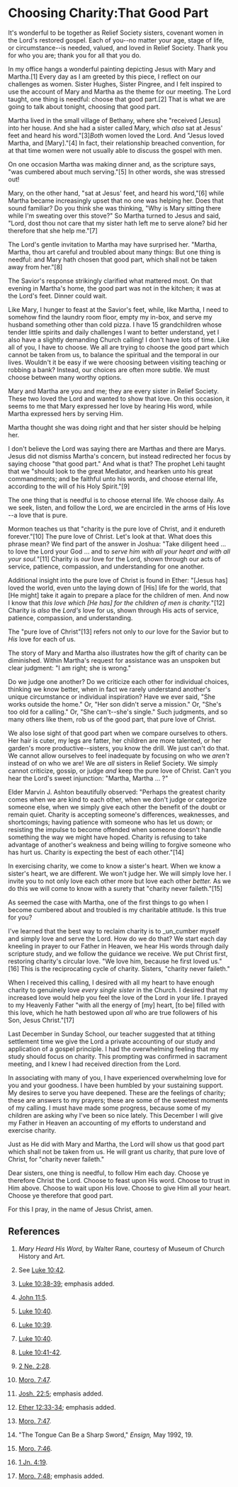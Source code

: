 # Choosing Charity:That Good Part

It's wonderful to be together as Relief Society sisters, covenant women in the
Lord's restored gospel. Each of you--no matter your age, stage of life, or
circumstance--is needed, valued, and loved in Relief Society. Thank you for
who you are; thank you for all that you do.

In my office hangs a wonderful painting depicting Jesus with Mary and
Martha.[1] Every day as I am greeted by this piece, I reflect on our
challenges as women. Sister Hughes, Sister Pingree, and I felt inspired to use
the account of Mary and Martha as the theme for our meeting. The Lord taught,
one thing is needful: choose that good part.[2] That is what we are going to
talk about tonight, choosing that good part.

Martha lived in the small village of Bethany, where she "received [Jesus] into
her house. And she had a sister called Mary, which _also_ sat at Jesus' feet
and heard his word."[3]_Both_ women loved the Lord. And "Jesus loved Martha,
and [Mary]."[4] In fact, their relationship breached convention, for at that
time women were not usually able to discuss the gospel with men.

On one occasion Martha was making dinner and, as the scripture says, "was
cumbered about much serving."[5] In other words, she was stressed out!

Mary, on the other hand, "sat at Jesus' feet, and heard his word,"[6] while
Martha became increasingly upset that no one was helping her. Does that sound
familiar? Do you think she was thinking, "Why is Mary sitting there while I'm
sweating over this stove?" So Martha turned to Jesus and said, "Lord, dost
thou not care that my sister hath left me to serve alone? bid her therefore
that she help me."[7]

The Lord's gentle invitation to Martha may have surprised her. "Martha,
Martha, thou art careful and troubled about many things: But one thing is
needful: and Mary hath chosen that good part, which shall not be taken away
from her."[8]

The Savior's response strikingly clarified what mattered most. On that evening
in Martha's home, the good part was not in the kitchen; it was at the Lord's
feet. Dinner could wait.

Like Mary, I hunger to feast at the Savior's feet, while, like Martha, I need
to somehow find the laundry room floor, empty my in-box, and serve my husband
something other than cold pizza. I have 15 grandchildren whose tender little
spirits and daily challenges I want to better understand, yet I also have a
slightly demanding Church calling! I don't have lots of time. Like all of you,
I have to choose. We all are trying to choose the good part which cannot be
taken from us, to balance the spiritual and the temporal in our lives.
Wouldn't it be easy if we were choosing between visiting teaching or robbing a
bank? Instead, our choices are often more subtle. We must choose between many
worthy options.

Mary and Martha are you and me; they are every sister in Relief Society. These
two loved the Lord and wanted to show that love. On this occasion, it seems to
me that Mary expressed her love by hearing His word, while Martha expressed
hers by serving Him.

Martha thought she was doing right and that her sister should be helping her.

I don't believe the Lord was saying there are Marthas and there are Marys.
Jesus did not dismiss Martha's concern, but instead redirected her focus by
saying choose "that good part." And what is that? The prophet Lehi taught that
we "should look to the great Mediator, and hearken unto his great
commandments; and be faithful unto his words, and choose eternal life,
according to the will of his Holy Spirit."[9]

The one thing that is needful is to choose eternal life. We choose daily. As
we seek, listen, and follow the Lord, we are encircled in the arms of His love
--a love that is pure.

Mormon teaches us that "charity is the pure love of Christ, and it endureth
forever."[10] The pure love of Christ. Let's look at that. What does this
phrase mean? We find part of the answer in Joshua: "Take diligent heed ... to
love the Lord your God ... and to _serve him with all your heart and with all
your soul._"[11] Charity is _our_ love for the Lord, shown through our acts of
service, patience, compassion, and understanding for one another.

Additional insight into the pure love of Christ is found in Ether: "[Jesus
has] loved the world, even unto the laying down of [His] life for the world,
that [He might] take it again to prepare a place for the children of men. And
now I know that _this love which [He has] for the children of men is
charity._"[12] Charity is _also_ the _Lord's_ love for us, shown through His
acts of service, patience, compassion, and understanding.

The "pure love of Christ"[13] refers not only to _our_ love for the Savior but
to _His_ love for each of us.

The story of Mary and Martha also illustrates how the gift of charity can be
diminished. Within Martha's request for assistance was an unspoken but clear
judgment: "I am right; she is wrong."

Do we judge one another? Do we criticize each other for individual choices,
thinking we know better, when in fact we rarely understand another's unique
circumstance or individual inspiration? Have we ever said, "She works outside
the home." Or, "Her son didn't serve a mission." Or, "She's too old for a
calling." Or, "She can't--she's single." Such judgments, and so many others
like them, rob us of the good part, that pure love of Christ.

We also lose sight of that good part when we compare ourselves to others. Her
hair is cuter, my legs are fatter, her children are more talented, or her
garden's more productive--sisters, you know the drill. We just can't do that.
We cannot allow ourselves to feel inadequate by focusing on who we _aren't_
instead of on who we are! We are _all_ sisters in Relief Society. We simply
cannot criticize, gossip, or judge _and_ keep the pure love of Christ. Can't
you hear the Lord's sweet injunction: "Martha, Martha ... ?"

Elder Marvin J. Ashton beautifully observed: "Perhaps the greatest charity
comes when we are kind to each other, when we don't judge or categorize
someone else, when we simply give each other the benefit of the doubt or
remain quiet. Charity is accepting someone's differences, weaknesses, and
shortcomings; having patience with someone who has let us down; or resisting
the impulse to become offended when someone doesn't handle something the way
we might have hoped. Charity is refusing to take advantage of another's
weakness and being willing to forgive someone who has hurt us. Charity is
expecting the best of each other."[14]

In exercising charity, we come to know a sister's heart. When we know a
sister's heart, we are different. We won't judge her. We will simply love her.
I invite you to not only love each other more but love each other _better._ As
we do this we will come to know with a surety that "charity never
faileth."[15]

As seemed the case with Martha, one of the first things to go when I become
cumbered about and troubled is my charitable attitude. Is this true for you?

I've learned that the best way to reclaim charity is to _un_cumber myself and
simply love and serve the Lord. How do we do that? We start each day kneeling
in prayer to our Father in Heaven, we hear His words through daily scripture
study, and we follow the guidance we receive. We put Christ first, restoring
charity's circular love. "We love him, because he first loved us."[16] This is
the reciprocating cycle of charity. Sisters, "charity never faileth."

When I received this calling, I desired with all my heart to have enough
charity to genuinely love _every single sister_ in the Church. I desired that
my increased love would help you feel the love of the Lord in your life. I
prayed to my Heavenly Father "with all the energy of [my] heart, [to be]
filled with this love, which he hath bestowed upon _all_ who are true
followers of his Son, Jesus Christ."[17]

Last December in Sunday School, our teacher suggested that at tithing
settlement time we give the Lord a private accounting of our study and
application of a gospel principle. I had the overwhelming feeling that my
study should focus on charity. This prompting was confirmed in sacrament
meeting, and I knew I had received direction from the Lord.

In associating with many of you, I have experienced overwhelming love for you
and your goodness. I have been humbled by your sustaining support. My desires
to serve you have deepened. These are the feelings of charity; these are
answers to my prayers; these are some of the sweetest moments of my calling. I
must have made some progress, because some of my children are asking why I've
been so nice lately. This December I will give my Father in Heaven an
accounting of my efforts to understand and exercise charity.

Just as He did with Mary and Martha, the Lord will show us that good part
which shall not be taken from us. He will grant us charity, that pure love of
Christ, for "charity never faileth."

Dear sisters, one thing is needful, to follow Him each day. Choose ye
therefore Christ the Lord. Choose to feast upon His word. Choose to trust in
Him above. Choose to wait upon His love. Choose to give Him all your heart.
Choose ye therefore that good part.

For this I pray, in the name of Jesus Christ, amen.

## References

  1. _Mary Heard His Word,_ by Walter Rane, courtesy of Museum of Church History and Art.

  2. See [Luke 10:42](https://www.lds.org/scriptures/nt/luke/10.42?lang=eng#41).

  3. [Luke 10:38-39](https://www.lds.org/scriptures/nt/luke/10.38-39?lang=eng#37); emphasis added.

  4. [John 11:5](https://www.lds.org/scriptures/nt/john/11.5?lang=eng#4).

  5. [Luke 10:40](https://www.lds.org/scriptures/nt/luke/10.40?lang=eng#39).

  6. [Luke 10:39](https://www.lds.org/scriptures/nt/luke/10.39?lang=eng#38).

  7. [Luke 10:40](https://www.lds.org/scriptures/nt/luke/10.40?lang=eng#39).

  8. [Luke 10:41-42](https://www.lds.org/scriptures/nt/luke/10.41-42?lang=eng#40).

  9. [2 Ne. 2:28](https://www.lds.org/scriptures/bofm/2-ne/2.28?lang=eng#27).

  10. [Moro. 7:47](https://www.lds.org/scriptures/bofm/moro/7.47?lang=eng#46).

  11. [Josh. 22:5](https://www.lds.org/scriptures/ot/josh/22.5?lang=eng#4); emphasis added.

  12. [Ether 12:33-34](https://www.lds.org/scriptures/bofm/ether/12.33-34?lang=eng#32); emphasis added.

  13. [Moro. 7:47](https://www.lds.org/scriptures/bofm/moro/7.47?lang=eng#46).

  14. "The Tongue Can Be a Sharp Sword," _Ensign,_ May 1992, 19.

  15. [Moro. 7:46](https://www.lds.org/scriptures/bofm/moro/7.46?lang=eng#45).

  16. [1 Jn. 4:19](https://www.lds.org/scriptures/nt/1-jn/4.19?lang=eng#18).

  17. [Moro. 7:48](https://www.lds.org/scriptures/bofm/moro/7.48?lang=eng#47); emphasis added.

